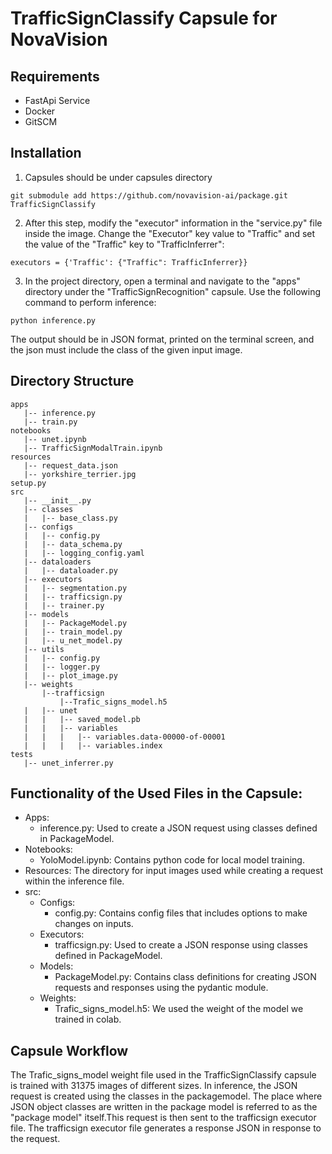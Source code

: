 # TrafficSignClassify Capsule for NovaVision

## Requirements
- FastApi Service  
- Docker
- GitSCM

## Installation
1. Capsules should be under capsules directory
```
git submodule add https://github.com/novavision-ai/package.git TrafficSignClassify
```
2. After this step, modify the "executor" information in the "service.py" file inside the image. Change the "Executor" key value to "Traffic" and set the value of the "Traffic" key to "TrafficInferrer":
```
executors = {'Traffic': {"Traffic": TrafficInferrer}}
```
3. In the project directory, open a terminal and navigate to the "apps" directory under the "TrafficSignRecognition" capsule. Use the following command to perform inference:
```
python inference.py
```
The output should be in JSON format, printed on the terminal screen, and the json must include the class of the given input image.


## Directory Structure
```
apps
   |-- inference.py
   |-- train.py
notebooks
   |-- unet.ipynb
   |-- TrafficSignModalTrain.ipynb
resources
   |-- request_data.json
   |-- yorkshire_terrier.jpg
setup.py
src
   |-- __init__.py
   |-- classes
   |   |-- base_class.py
   |-- configs
   |   |-- config.py
   |   |-- data_schema.py
   |   |-- logging_config.yaml
   |-- dataloaders
   |   |-- dataloader.py
   |-- executors
   |   |-- segmentation.py
   |   |-- trafficsign.py
   |   |-- trainer.py
   |-- models
   |   |-- PackageModel.py
   |   |-- train_model.py
   |   |-- u_net_model.py
   |-- utils
   |   |-- config.py
   |   |-- logger.py
   |   |-- plot_image.py
   |-- weights
       |--trafficsign
           |--Trafic_signs_model.h5
   |   |-- unet
   |   |   |-- saved_model.pb
   |   |   |-- variables
   |   |   |   |-- variables.data-00000-of-00001
   |   |   |   |-- variables.index
tests
   |-- unet_inferrer.py
```

## Functionality of the Used Files in the Capsule:

* Apps:
  * inference.py: Used to create a JSON request using classes defined in PackageModel.
* Notebooks:
  * YoloModel.ipynb: Contains python code for local model training.
* Resources: The directory for input images used while creating a request within the inference file.
* src:
  * Configs:
    * config.py: Contains config files that includes options to make changes on inputs.
  * Executors:
    * trafficsign.py: Used to create a JSON response using classes defined in PackageModel. 
  * Models:
    * PackageModel.py: Contains class definitions for creating JSON requests and responses using the pydantic module.
  * Weights:
    * Trafic_signs_model.h5: We used the weight of the model we trained in colab.  


## Capsule Workflow

The Trafic_signs_model weight file used in the TrafficSignClassify capsule is trained with 31375 images of different sizes. In inference, the JSON request is created using the classes in the packagemodel. The place where JSON object classes are written in the package model is referred to as the "package model" itself.This request is then sent to the trafficsign executor file. The trafficsign executor file generates a response JSON in response to the request.




